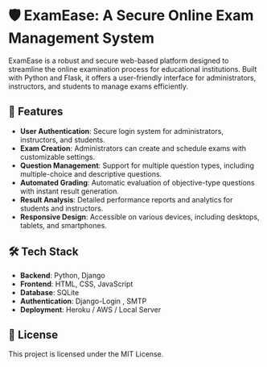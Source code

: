 # 🛡️ ExamEase: A Secure Online Exam Management System

ExamEase is a robust and secure web-based platform designed to streamline the online examination process for educational institutions. Built with Python and Flask, it offers a user-friendly interface for administrators, instructors, and students to manage exams efficiently.

## 🚀 Features

- **User Authentication**: Secure login system for administrators, instructors, and students.
- **Exam Creation**: Administrators can create and schedule exams with customizable settings.
- **Question Management**: Support for multiple question types, including multiple-choice and descriptive questions.
- **Automated Grading**: Automatic evaluation of objective-type questions with instant result generation.
- **Result Analysis**: Detailed performance reports and analytics for students and instructors.
- **Responsive Design**: Accessible on various devices, including desktops, tablets, and smartphones.

## 🛠️ Tech Stack

- **Backend**: Python, Django
- **Frontend**: HTML, CSS, JavaScript
- **Database**: SQLite
- **Authentication**: Django-Login , SMTP
- **Deployment**: Heroku / AWS / Local Server

## 📄 License

This project is licensed under the MIT License.

